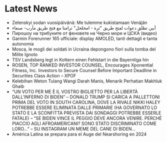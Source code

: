 # Latest News
-  Zelenskyi sodan vuosipäivänä: Me tulemme kukistamaan Venäjän
-  أبين تطلق دعوات لفتح طريق "ثرة - امحلحل" تزامنا مع فتح طريق مأرب- صنعاء
-  Пирошоу на трибуните от феновете на Черно море и ЦСКА (видео)
-  Garmin Forerunner 165 ufficiale: display AMOLED, tanti dettagli e tanta autonomia
-  Mosca, le mogli dei soldati in Ucraina depongono fiori sulla tomba del Milite Ignoto
-  TSV Landsberg legt in Kottern einen Fehlstart in die Bayernliga hin
-  ROSEN, TOP RANKED INVESTOR COUNSEL, Encourages Xponential Fitness, Inc. Investors to Secure Counsel Before Important Deadline in Securities Class Action – XPOF
-  Kelebihan Weton Tulang Wangi Darah Manis, Menarik Perhatian Makhluk Ghaib
-  “UN VOTO PER ME È IL VOSTRO BIGLIETTO PER LA LIBERTÀ DALL’INFERNO DI BIDEN” – DONALD TRUMP SI CARICA A PALLETTONI PRIMA DEL VOTO IN SOUTH CAROLINA, DOVE LA RIVALE NIKKI HALEY POTREBBE ESSERE ELIMINATA DALLE PRIMARIE (HA GOVERNATO LO STATO E LA SCONFITTA PREVISTA DAI SONDAGGI POTREBBE ESSERLE FATALE) – “SE BIDEN VINCE IL PEGGIO DEVE ANCORA VENIRE. PERCHÉ PIACCIO AGLI AFROAMERICANI? SONO STATO DISCRIMINATO COME LORO…” – SU INSTAGRAM UN MEME DEL CANE DI BIDEN…
-  América Latina se prepara para el Auge del Nearshoring en 2024
